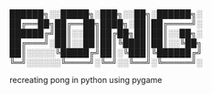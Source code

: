#
#
██████╗░░█████╗░███╗░░██╗░██████╗░
██╔══██╗██╔══██╗████╗░██║██╔════╝░
██████╔╝██║░░██║██╔██╗██║██║░░██╗░
██╔═══╝░██║░░██║██║╚████║██║░░╚██╗
██║░░░░░╚█████╔╝██║░╚███║╚██████╔╝
╚═╝░░░░░░╚════╝░╚═╝░░╚══╝░╚═════╝░


recreating pong in python using pygame
